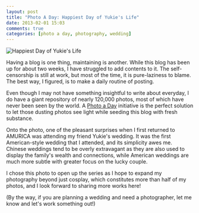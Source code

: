 ```yaml
---
layout: post
title: "Photo A Day: Happiest Day of Yukie's Life"
date: 2013-02-01 15:03
comments: true
categories: [photo a day, photography, wedding]
---
```


![Happiest Day of Yukie's Life](http://static.rickypai.com/blog/2013/photo-a-day/2013-02-01-happiest-day/D3P_9399.jpg)

Having a blog is one thing, maintaining is another. While this blog has been up for about two weeks, I have struggled to add contents to it. The self-censorship is still at work, but most of the time, it is pure-laziness to blame. The best way, I figured, is to make a daily routine of posting.

Even though I may not have something insightful to write about everyday, I do have a giant repository of nearly 120,000 photos, most of which have never been seen by the world. A [Photo a Day](/blog/categories/photo-a-day/) initiative is the perfect solution to let those dusting photos see light while seeding this blog with fresh substance.

Onto the photo, one of the pleasant surprises when I first returned to AMURICA was attending my friend Yukie's wedding. It was the first American-style wedding that I attended, and its simplicity awes me. Chinese weddings tend to be overly extravagant as they are also used to display the family's wealth and connections, while American weddings are much more subtle with greater focus on the lucky couple.

I chose this photo to open up the series as I hope to expand my photography beyond just cosplay, which constitutes more than half of my photos, and I look forward to sharing more works here!

(By the way, if you are planning a wedding and need a photographer, let me know and let's work something out!)